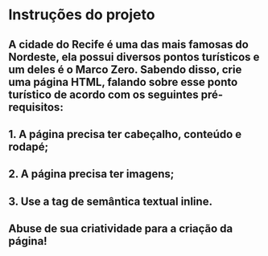 # Instruções do projeto
## A cidade do Recife é uma das mais famosas do Nordeste, ela possui diversos pontos turísticos e um deles é o Marco Zero. Sabendo disso, crie uma página HTML, falando sobre esse ponto turístico de acordo com os seguintes pré-requisitos: 

 ## 1. A página precisa ter cabeçalho, conteúdo e rodapé;
 ## 2. A página precisa ter imagens; 
 ## 3. Use a tag de semântica textual inline. 

 ## Abuse de sua criatividade para a criação da página!
